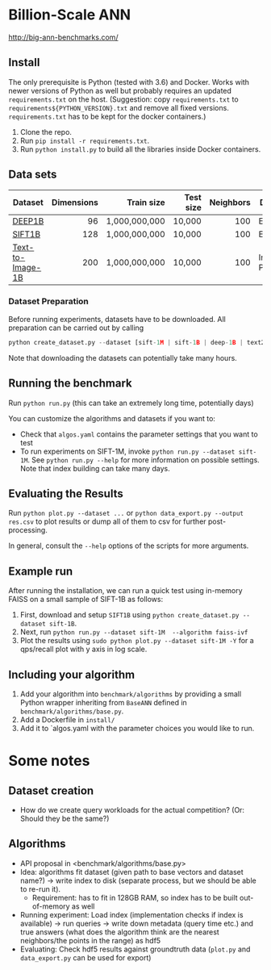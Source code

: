 # Billion-Scale ANN

<http://big-ann-benchmarks.com/>

## Install

The only prerequisite is Python (tested with 3.6) and Docker. Works with newer versions of Python as well but probably requires an updated `requirements.txt` on the host. (Suggestion: copy `requirements.txt` to `requirements${PYTHON_VERSION}.txt` and remove all fixed versions. `requirements.txt` has to be kept for the docker containers.)

1. Clone the repo.
2. Run `pip install -r requirements.txt`.
3. Run `python install.py` to build all the libraries inside Docker containers.

## Data sets


| Dataset                                                           | Dimensions | Train size | Test size | Neighbors | Distance
| ----------------------------------------------------------------- | ---------: | ---------: | --------: | --------: | --------- |
| [DEEP1B](https://research.yandex.com/datasets/biganns)              |         96 |  1,000,000,000 |    10,000 |       100 | Euclidean 
| [SIFT1B](http://corpus-texmex.irisa.fr/)              |         128 |  1,000,000,000 | 10,000 |       100 | Euclidean
| [Text-to-Image-1B](https://research.yandex.com/datasets/biganns)              |         200 |  1,000,000,000 |    10,000 |       100 | Inner Product

### Dataset Preparation

Before running experiments, datasets have to be downloaded. All preparation can be carried out by calling

```python
python create_dataset.py --dataset [sift-1M | sift-1B | deep-1B | text2image-1B | random-xs | random-s]
```

Note that downloading the datasets can potentially take many hours.

## Running the benchmark

Run `python run.py` (this can take an extremely long time, potentially days)

You can customize the algorithms and datasets if you want to:

* Check that `algos.yaml` contains the parameter settings that you want to test
* To run experiments on SIFT-1M, invoke `python run.py --dataset sift-1M`. See `python run.py --help` for more information on possible settings. Note that index building can take many days. 

## Evaluating the Results
Run `python plot.py --dataset ...` or `python data_export.py --output res.csv` to plot results or dump all of them to csv for further post-processing.

In general, consult the `--help` options of the scripts for more arguments.

## Example run
After running the installation, we can run a quick test using in-memory FAISS on a small sample of SIFT-1B as follows:

1. First, download and setup `SIFT1B` using `python create_dataset.py --dataset sift-1B`. 
2. Next, run `python run.py --dataset sift-1M  --algorithm faiss-ivf`
3. Plot the results using `sudo python plot.py --dataset sift-1M -Y` for a qps/recall plot with y axis in log scale.

## Including your algorithm

1. Add your algorithm into `benchmark/algorithms` by providing a small Python wrapper inheriting from `BaseANN`  defined in `benchmark/algorithms/base.py`.
2. Add a Dockerfile in `install/` 
3. Add it to `algos.yaml with the parameter choices you would like to run.


# Some notes

## Dataset creation

- How do we create query workloads for the actual competition? (Or: Should they be the same?)

## Algorithms

- API proposal in <benchmark/algorithms/base.py>
- Idea: algorithms fit dataset (given path to base vectors and dataset name?) -> write index to disk (separate process, but we should be able to re-run it).
   - Requirement: has to fit in 128GB RAM, so index has to be built out-of-memory as well
- Running experiment: Load index (implementation checks if index is available) -> run queries -> write down metadata (query time etc.) and true answers (what does the algorithm think are the nearest neighbors/the points in the range) as hdf5
- Evaluating: Check hdf5 results against groundtruth data (`plot.py` and `data_export.py` can be used for export)

